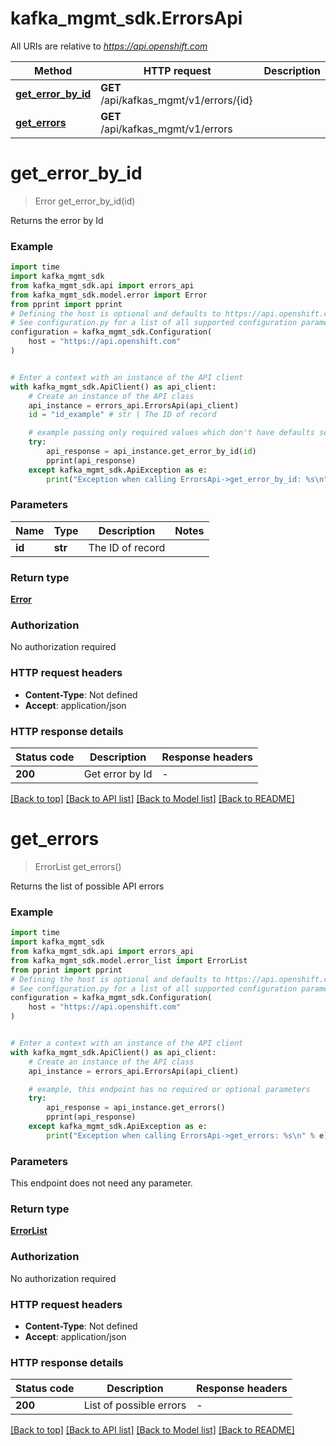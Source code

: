 # kafka_mgmt_sdk.ErrorsApi

All URIs are relative to *https://api.openshift.com*

Method | HTTP request | Description
------------- | ------------- | -------------
[**get_error_by_id**](ErrorsApi.md#get_error_by_id) | **GET** /api/kafkas_mgmt/v1/errors/{id} | 
[**get_errors**](ErrorsApi.md#get_errors) | **GET** /api/kafkas_mgmt/v1/errors | 


# **get_error_by_id**
> Error get_error_by_id(id)



Returns the error by Id

### Example


```python
import time
import kafka_mgmt_sdk
from kafka_mgmt_sdk.api import errors_api
from kafka_mgmt_sdk.model.error import Error
from pprint import pprint
# Defining the host is optional and defaults to https://api.openshift.com
# See configuration.py for a list of all supported configuration parameters.
configuration = kafka_mgmt_sdk.Configuration(
    host = "https://api.openshift.com"
)


# Enter a context with an instance of the API client
with kafka_mgmt_sdk.ApiClient() as api_client:
    # Create an instance of the API class
    api_instance = errors_api.ErrorsApi(api_client)
    id = "id_example" # str | The ID of record

    # example passing only required values which don't have defaults set
    try:
        api_response = api_instance.get_error_by_id(id)
        pprint(api_response)
    except kafka_mgmt_sdk.ApiException as e:
        print("Exception when calling ErrorsApi->get_error_by_id: %s\n" % e)
```


### Parameters

Name | Type | Description  | Notes
------------- | ------------- | ------------- | -------------
 **id** | **str**| The ID of record |

### Return type

[**Error**](Error.md)

### Authorization

No authorization required

### HTTP request headers

 - **Content-Type**: Not defined
 - **Accept**: application/json


### HTTP response details

| Status code | Description | Response headers |
|-------------|-------------|------------------|
**200** | Get error by Id |  -  |

[[Back to top]](#) [[Back to API list]](../README.md#documentation-for-api-endpoints) [[Back to Model list]](../README.md#documentation-for-models) [[Back to README]](../README.md)

# **get_errors**
> ErrorList get_errors()



Returns the list of possible API errors

### Example


```python
import time
import kafka_mgmt_sdk
from kafka_mgmt_sdk.api import errors_api
from kafka_mgmt_sdk.model.error_list import ErrorList
from pprint import pprint
# Defining the host is optional and defaults to https://api.openshift.com
# See configuration.py for a list of all supported configuration parameters.
configuration = kafka_mgmt_sdk.Configuration(
    host = "https://api.openshift.com"
)


# Enter a context with an instance of the API client
with kafka_mgmt_sdk.ApiClient() as api_client:
    # Create an instance of the API class
    api_instance = errors_api.ErrorsApi(api_client)

    # example, this endpoint has no required or optional parameters
    try:
        api_response = api_instance.get_errors()
        pprint(api_response)
    except kafka_mgmt_sdk.ApiException as e:
        print("Exception when calling ErrorsApi->get_errors: %s\n" % e)
```


### Parameters
This endpoint does not need any parameter.

### Return type

[**ErrorList**](ErrorList.md)

### Authorization

No authorization required

### HTTP request headers

 - **Content-Type**: Not defined
 - **Accept**: application/json


### HTTP response details

| Status code | Description | Response headers |
|-------------|-------------|------------------|
**200** | List of possible errors |  -  |

[[Back to top]](#) [[Back to API list]](../README.md#documentation-for-api-endpoints) [[Back to Model list]](../README.md#documentation-for-models) [[Back to README]](../README.md)

